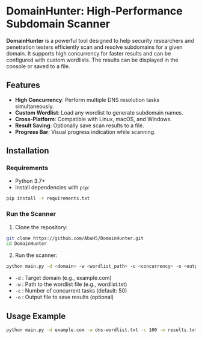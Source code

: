 # DomainHunter: High-Performance Subdomain Scanner

**DomainHunter** is a powerful tool designed to help security researchers and penetration testers efficiently scan and resolve subdomains for a given domain. It supports high concurrency for faster results and can be configured with custom wordlists. The results can be displayed in the console or saved to a file.

## Features

- **High Concurrency**: Perform multiple DNS resolution tasks simultaneously.
- **Custom Wordlist**: Load any wordlist to generate subdomain names.
- **Cross-Platform**: Compatible with Linux, macOS, and Windows.
- **Result Saving**: Optionally save scan results to a file.
- **Progress Bar**: Visual progress indication while scanning.

## Installation

### Requirements

- Python 3.7+
- Install dependencies with `pip`:

```bash
pip install -r requirements.txt
```

### Run the Scanner

1. Clone the repository:

```bash
git clone https://github.com/AbuH5/DomainHunter.git
cd DomainHunter
```

2. Run the scanner:

```bash
python main.py -d <domain> -w <wordlist_path> -c <concurrency> -o <output_file>
```

- `-d` : Target domain (e.g., example.com)
- `-w` : Path to the wordlist file (e.g., wordlist.txt)
- `-c` : Number of concurrent tasks (default: 50)
- `-o` : Output file to save results (optional)

## Usage Example

```bash
python main.py -d example.com -w dns-wordlist.txt -c 100 -o results.txt
```
